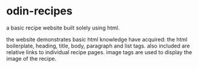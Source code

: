 # odin-recipes

a basic recipe website built solely using html.

the website demonstrates basic html knowledge have acquired:
the html boilerplate, heading, title, body, paragraph and list tags. also included are relative links to individual recipe pages. image tags are used to display the image of the recipe.
